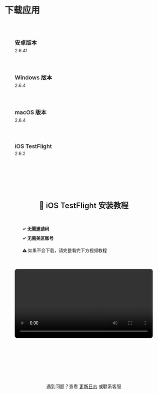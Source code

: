 # 下载应用



<style>
.download-list {
  max-width: 700px;
  margin: 3rem auto;
}

.download-item {
  display: flex;
  justify-content: space-between;
  align-items: center;
  padding: 1.5rem 2rem;
  margin-bottom: 1rem;
  background: var(--vp-c-bg-soft);
  border: 1px solid var(--vp-c-divider);
  border-radius: 8px;
  transition: all 0.3s ease;
}

.download-item:hover {
  border-color: var(--vp-c-brand-1);
  box-shadow: 0 2px 12px rgba(0, 0, 0, 0.08);
}

.download-info {
  flex: 1;
}

.platform-name {
  font-size: 1.1rem;
  font-weight: 600;
  color: var(--vp-c-text-1);
  margin-bottom: 0.3rem;
}

.version {
  font-size: 0.9rem;
  color: var(--vp-c-text-2);
}

.download-btn {
  display: inline-block;
  padding: 0.6rem 1.8rem;
  background: var(--vp-c-brand-1);
  color: white !important;
  text-decoration: none;
  border-radius: 6px;
  font-weight: 500;
  transition: all 0.3s ease;
  white-space: nowrap;
  cursor: pointer;
  border: none;
}

.download-btn:hover {
  background: var(--vp-c-brand-2);
  transform: translateX(2px);
}

.ios-item {
  background: linear-gradient(135deg, var(--vp-c-bg-soft) 0%, var(--vp-c-bg-alt) 100%);
}

.ios-note {
  font-size: 0.85rem;
  color: var(--vp-c-text-2);
  margin-top: 0.3rem;
}

/* iOS 教程区域 */
.ios-tutorial {
  max-width: 700px;
  margin: 3rem auto;
  padding: 2rem;
  background: var(--vp-c-bg-soft);
  border: 1px solid var(--vp-c-divider);
  border-radius: 12px;
}

.ios-tutorial-title {
  font-size: 1.5rem;
  font-weight: 600;
  color: var(--vp-c-text-1);
  margin-bottom: 1.5rem;
  text-align: center;
}

.ios-notice {
  background: var(--vp-c-brand-soft);
  border-left: 4px solid var(--vp-c-brand-1);
  padding: 1rem 1.5rem;
  margin-bottom: 1.5rem;
  border-radius: 6px;
}

.ios-notice p {
  margin: 0.5rem 0;
  color: var(--vp-c-text-1);
  line-height: 1.6;
}

.ios-notice strong {
  color: var(--vp-c-brand-1);
}

.ios-video {
  margin-top: 1.5rem;
}

.ios-video video {
  width: 100%;
  border-radius: 8px;
  background: #000;
}

@media (max-width: 768px) {
  .ios-tutorial {
    padding: 1.5rem;
    margin: 2rem auto;
  }
}
</style>

<div class="download-list">

  <div class="download-item">
    <div class="download-info">
      <div class="platform-name">安卓版本</div>
      <div class="version">2.6.41</div>
    </div>
    <a href="https://oss.autooj.cn/apps/2.6.41-app-arm64-v8a-release.apk" 
       class="download-btn" 
       target="_blank">立即下载</a>
  </div>

  <div class="download-item">
    <div class="download-info">
      <div class="platform-name">Windows 版本</div>
      <div class="version">2.6.4</div>
    </div>
    <a href="https://ghfast.top/https://github.com/pwxiao/togother-docs/releases/download/v2.6.4/togother_windows_x64_2.6.4.exe" 
       class="download-btn" 
       target="_blank">立即下载</a>
  </div>

  <div class="download-item">
    <div class="download-info">
      <div class="platform-name">macOS 版本</div>
      <div class="version">2.6.4</div>
    </div>
    <a href="https://ghfast.top/https://github.com/pwxiao/togother-docs/releases/download/v2.6.4/togother_macos_2.6.4.dmg" 
       class="download-btn" 
       target="_blank">立即下载</a>
  </div>

  <div class="download-item ios-item">
    <div class="download-info">
      <div class="platform-name">iOS TestFlight</div>
      <div class="version">2.6.2</div>
    </div>
    <a href="https://testflight.apple.com/join/xk6vZNpD" 
       class="download-btn" 
       target="_blank">立即下载</a>
  </div>

</div>

<!-- iOS 安装教程 -->
<div class="ios-tutorial">
  <h2 class="ios-tutorial-title">📱 iOS TestFlight 安装教程</h2>
  
  <div class="ios-notice">
    <p><strong>✓ 无需邀请码</strong></p>
    <p><strong>✓ 无需美区账号</strong></p>
    <p style="margin-top: 1rem; font-weight: 500;">⚠️ 如果不会下载，请完整看完下方视频教程</p>
  </div>
  
  <div class="ios-video">
    <video width="100%" controls controlsList="nodownload">
      <source src="/assets/video/ios.mp4" type="video/mp4">
      您的浏览器不支持视频播放。
    </video>
  </div>
</div>

<div style="text-align: center; margin-top: 4rem; padding: 2rem 0; border-top: 1px solid var(--vp-c-divider);">
  <p style="color: var(--vp-c-text-2); font-size: 0.9rem;">
    遇到问题？查看 <a href="/changelog.html" style="color: var(--vp-c-brand-1);">更新日志</a> 或联系客服
  </p>
</div>

<!-- ## iOS版本 (App Store) {#ios版本-app-store}

国区暂不可用，请使用美区账号

[App Store下载](https://apps.apple.com/us/app/一起看-异地同步观影神器/id6742242273) -->



